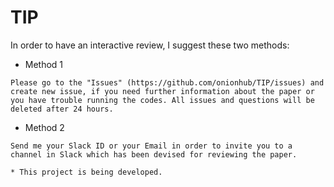 # TIP
In order to have an interactive review, I suggest these two methods:
- Method 1
```
Please go to the "Issues" (https://github.com/onionhub/TIP/issues) and create new issue, if you need further information about the paper or you have trouble running the codes. All issues and questions will be deleted after 24 hours.
```
- Method 2
```
Send me your Slack ID or your Email in order to invite you to a channel in Slack which has been devised for reviewing the paper. 
```
```
* This project is being developed.
```
